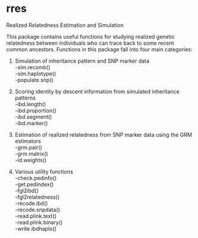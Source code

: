 # rres
Realized Relatedness Estimation and Simulation

This package contains useful functions for studying realized genetic relatedness between individuals who can trace back to some recent common ancestors. Functions in this package fall into four main categories:

1. Simulation of inheritance pattern and SNP marker data    
-sim.recomb()   
-sim.haplotype()   
-populate.snp()

2. Scoring identity by descent information from simulated inheritance patterns   
-ibd.length()   
-ibd.proportion()  
-ibd.segment()  
-ibd.marker()

3. Estimation of realized relatedness from SNP marker data using the GRM estimators   
-grm.pair()  
-grm.matrix()  
-ld.weights()

4. Various utility functions   
-check.pedinfo()  
-get.pedindex()  
-fgl2ibd()  
-fgl2relatedness()  
-recode.ibd()  
-recode.snpdata()  
-read.plink.text()  
-read.plink.binary()  
-write.ibdhaplo()

